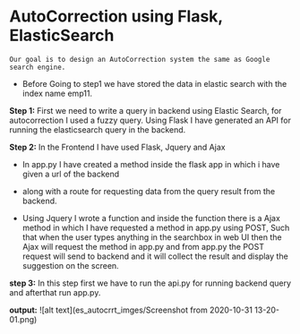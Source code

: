 # AutoCorrection using Flask, ElasticSearch

`Our goal is to design an AutoCorrection system the same as Google search engine. 
`
* Before Going to step1 we have stored the data in elastic search with the index name emp11.

**Step 1:**  First we need to write a query in backend using Elastic Search, for autocorrection I used a fuzzy query.
Using Flask I have generated an API for running the elasticsearch query in the backend.

**Step 2:** In the Frontend I have used Flask, Jquery and Ajax 
* In app.py I have created a method inside the flask app in which i have given a url of the backend 
* along with a route for requesting data from the query result from the backend.

* Using Jquery I wrote  a function and inside the function  there is a Ajax method in which 
I have requested a method in app.py using POST, Such that when the user types anything in the searchbox 
in web UI then the Ajax will request the method in app.py and from app.py the POST request will send to backend 
and it will collect the result and display the suggestion on the screen.

**step 3:** In this step first we have to run the api.py for running backend query and afterthat 
run app.py.

**output:**
![alt text](es_autocrrt_imges/Screenshot from 2020-10-31 13-20-01.png)



